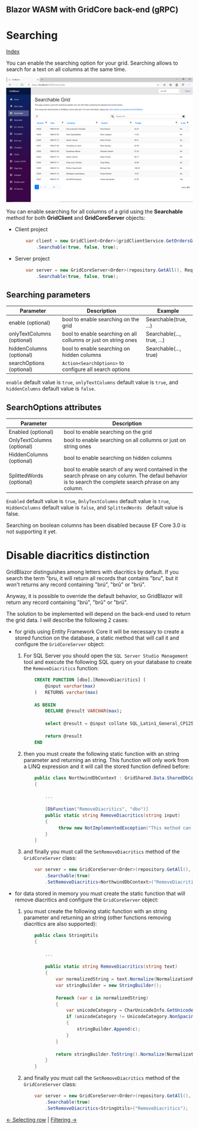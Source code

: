 ## Blazor WASM with GridCore back-end (gRPC)

# Searching

[Index](Documentation.md)

You can enable the searching option for your grid. Searching allows to search for a text on all columns at the same time.

![](../images/Searching.png)

You can enable searching for all columns of a grid using the **Searchable** method for both **GridClient** and **GridCoreServer** objects:

* Client project
    ```c#
        var client = new GridClient<Order>(gridClientService.GetOrdersGridRows, query, false, "ordersGrid", Columns, locale)
            .Searchable(true, false, true);
    ```

* Server project
    ```c#
        var server = new GridCoreServer<Order>(repository.GetAll(), Request.Query, true, "ordersGrid", columns, 10)
            .Searchable(true, false, true);
    ```

## Searching parameters

Parameter | Description | Example
--------- | ----------- | -------
enable (optional) | bool to enable searching on the grid | Searchable(true, ...)
onlyTextColumns (optional) | bool to enable searching on all collumns or just on string ones | Searchable(..., true, ...)
hiddenColumns (optional) | bool to enable searching on hidden columns | Searchable(..., true)
searchOptions (optional) | ```Action<SearchOptions>``` to configure all search options

```enable``` default value is ```true```, ```onlyTextColumns``` default value is ```true```, and ```hiddenColumns``` default value is ```false```.

## SearchOptions attributes

Parameter | Description
--------- | -----------
Enabled (optional) | bool to enable searching on the grid
OnlyTextColumns (optional) | bool to enable searching on all collumns or just on string ones
HiddenColumns (optional) | bool to enable searching on hidden columns
SplittedWords (optional) | bool to enable search of any word contained in the search phrase on any column. The defaul behavior is to search the complete search phrase on any column.

```Enabled``` default value is ```true```, ```OnlyTextColumns``` default value is ```true```, ```HiddenColumns``` default value is ```false```, and ```SplittedWords ``` default value is false.


Searching on boolean columns has been disabled because EF Core 3.0 is not supporting it yet.

# Disable diacritics distinction

GridBlazor distinguishes among letters with diacritics by default. If you search the term "bru, it will return all records that contains "bru", but it won't returns any record containing "brú", "brû" or "brü". 

Anyway, it is possible to override the default behavior, so GridBlazor will return any record containing "brú", "brû" or "brü". 

The solution to be implemented will depend on the back-end used to return the grid data. I will describe the following 2 cases:

- for grids using Entity Framework Core it will be necessary to create a stored function on the database, a static method that will call it and configure the ```GridCoreServer``` object:
    1. For SQL Server you should open the ```SQL Server Studio Management``` tool and execute the following SQL query on your database to create the ```RemoveDiacritics``` function: 
        ```SQL
            CREATE FUNCTION [dbo].[RemoveDiacritics] (
                @input varchar(max)
            )   RETURNS varchar(max)

            AS BEGIN
                DECLARE @result VARCHAR(max);

                select @result = @input collate SQL_Latin1_General_CP1253_CI_AI

                return @result
            END
        ``` 
    2. then you must create the following static function with an string parameter and returning an string. This function will only work from a LINQ expression and it will call the stored function defined before:
        ```c#
            public class NorthwindDbContext : GridShared.Data.SharedDbContext<NorthwindDbContext>
            {
 
                ...

                [DbFunction("RemoveDiacritics", "dbo")]
                public static string RemoveDiacritics(string input)
                {
                     throw new NotImplementedException("This method can only be called using LINQ");
                }
            }
        ```
    3. and finally you must call the ```SetRemoveDiacritics``` method of the ```GridCoreServer``` class:
        ```c#
            var server = new GridCoreServer<Order>(repository.GetAll(), Request.Query, true, "ordersGrid", ColumnCollections.OrderColumns)
                .Searchable(true)
                .SetRemoveDiacritics<NorthwindDbContext>("RemoveDiacritics");
        ```

- for data stored in memory you must create the static function that will remove diacritics and configure the ```GridCoreServer``` object:
    1. you must create the following static function with an string parameter and returning an string (other functions removing diacritics are also supported):
        ```c#
            public class StringUtils
            {
 
                ...

                public static string RemoveDiacritics(string text)
                {
                    var normalizedString = text.Normalize(NormalizationForm.FormD);
                    var stringBuilder = new StringBuilder();

                    foreach (var c in normalizedString)
                    {
                        var unicodeCategory = CharUnicodeInfo.GetUnicodeCategory(c);
                        if (unicodeCategory != UnicodeCategory.NonSpacingMark)
                        {
                            stringBuilder.Append(c);
                        }
                    }

                    return stringBuilder.ToString().Normalize(NormalizationForm.FormC);
                }
            }
        ```
    2. and finally you must call the ```SetRemoveDiacritics``` method of the ```GridCoreServer``` class:
        ```c#
            var server = new GridCoreServer<Order>(repository.GetAll(), Request.Query, true, "ordersGrid", ColumnCollections.OrderColumns)
                .Searchable(true)
                .SetRemoveDiacritics<StringUtils>("RemoveDiacritics");
        ```

[<- Selecting row](Selecting_row.md) | [Filtering ->](Filtering.md)